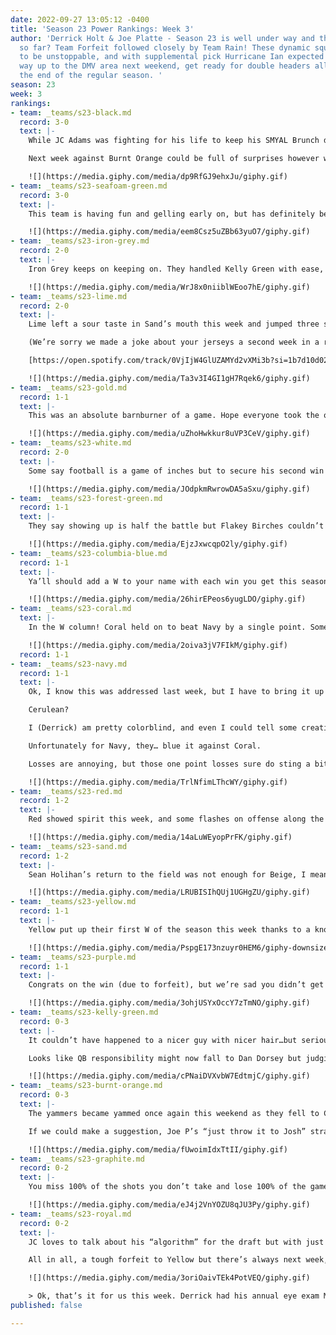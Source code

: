 ```yaml
---
date: 2022-09-27 13:05:12 -0400
title: 'Season 23 Power Rankings: Week 3'
author: 'Derrick Holt & Joe Platte - Season 23 is well under way and the biggest winners
  so far? Team Forfeit followed closely by Team Rain! These dynamic squads appear
  to be unstoppable, and with supplemental pick Hurricane Ian expected to work its
  way up to the DMV area next weekend, get ready for double headers all the way through
  the end of the regular season. '
season: 23
week: 3
rankings:
- team: _teams/s23-black.md
  record: 3-0
  text: |-
    While JC Adams was fighting for his life to keep his SMYAL Brunch down, the rest of Goth’s receiving core (Michael, Tom, and Everett) showed why they have yet to be stopped once so far this season. After converting an interception by Bryan Sanders on Gold’s first drive, Black never looked back…although looking back a little more might have helped them cover Oliver 40 yards downfield.

    Next week against Burnt Orange could be full of surprises however with their white-hot QB out of town and his favorite twunk lineman home in Maine to attend the annual[ Androscoggin County Moose Races.](https://www.youtube.com/watch?v=dQw4w9WgXcQ)

    ![](https://media.giphy.com/media/dp9RfGJ9ehxJu/giphy.gif)
- team: _teams/s23-seafoam-green.md
  record: 3-0
  text: |-
    This team is having fun and gelling early on, but has definitely benefited from playing only one starting QB in their first three games. But hey, you deal with what you’re dealt! This week, it was playing against a Red team that only had 7 players and a backup QB. Austin Plier recorded four interceptions on defense, and JP Hooth had a sack towards the end of the game to trigger the mercy rule. Now that’s an exclamation point!

    ![](https://media.giphy.com/media/eem8Csz5uZBb63yuO7/giphy.gif)
- team: _teams/s23-iron-grey.md
  record: 2-0
  text: |-
    Iron Grey keeps on keeping on. They handled Kelly Green with ease, getting scored on only once. I checked the math and that’s pretty, pretty, pretty good.

    ![](https://media.giphy.com/media/WrJ8x0niiblWEoo7hE/giphy.gif)
- team: _teams/s23-lime.md
  record: 2-0
  text: |-
    Lime left a sour taste in Sand’s mouth this week and jumped three spots in this week’s rankings as a result. Britt C is also one of our picks for an up-and-coming this season. She’s hungry, great for the vibes and judging by those sunglasses she wears to play, she means business.

    (We’re sorry we made a joke about your jerseys a second week in a row (see below)…but, like, now we know why Britt needs the wraparound glasses!)

    [https://open.spotify.com/track/0VjIjW4GlUZAMYd2vXMi3b?si=1b7d10d02a264be7&nd=1](https://open.spotify.com/track/0VjIjW4GlUZAMYd2vXMi3b?si=1b7d10d02a264be7&nd=1 "Alexa, play Blinding Lights by The Weekend")

    ![](https://media.giphy.com/media/Ta3v3I4GI1gH7Rqek6/giphy.gif)
- team: _teams/s23-gold.md
  record: 1-1
  text: |-
    This was an absolute barnburner of a game. Hope everyone took the over! A 47-41 final? Sheesh! The bad news is that Gold couldn’t stop Black’s offense, but the good news is that for the most part, Oliver and Gold’s offense couldn’t be stopped by Black’s defense. The difference in this game was an early pick-six. We’re keeping an eye on them in future weeks.

    ![](https://media.giphy.com/media/uZhoHwkkur8uVP3CeV/giphy.gif)
- team: _teams/s23-white.md
  record: 2-0
  text: |-
    Some say football is a game of inches but to secure his second win as a captain, Ryan Viessman reminded us that it is actually a game of technicalities. But hey, a win is a win is a win is a win is a win is a win and the schedule is the schedule…Sorry, Cam.

    ![](https://media.giphy.com/media/JOdpkmRwrowDA5aSxu/giphy.gif)
- team: _teams/s23-forest-green.md
  record: 1-1
  text: |-
    They say showing up is half the battle but Flakey Birches couldn’t even manage that. After forfeiting to White, this team with so much promise has now played just one game in the first three weeks of the season due to completely unforeseen circumstances: weather and the Gregorian concept of “Saturday”.

    ![](https://media.giphy.com/media/EjzJxwcqpO2ly/giphy.gif)
- team: _teams/s23-columbia-blue.md
  record: 1-1
  text: |-
    Ya’ll should add a W to your name with each win you get this season. You got the first one against Burnt Orange. Will we see Blue WWorld Order next week?

    ![](https://media.giphy.com/media/26hirEPeos6yugLDO/giphy.gif)
- team: _teams/s23-coral.md
  text: |-
    In the W column! Coral held on to beat Navy by a single point. Something like that can really bring a team together and be the start of something special.

    ![](https://media.giphy.com/media/2oiva3jV7FIkM/giphy.gif)
  record: 1-1
- team: _teams/s23-navy.md
  record: 1-1
  text: |-
    Ok, I know this was addressed last week, but I have to bring it up again.

    Cerulean?

    I (Derrick) am pretty colorblind, and even I could tell some creative liberty was taken with this team name.

    Unfortunately for Navy, they… blue it against Coral.

    Losses are annoying, but those one point losses sure do sting a bit more, though.

    ![](https://media.giphy.com/media/TrlNfimLThcWY/giphy.gif)
- team: _teams/s23-red.md
  record: 1-2
  text: |-
    Red showed spirit this week, and some flashes on offense along the way! The good news is that Tiger continues to work his way up to being one of the best yet underrated twink receivers in the league. The bad news is that for each reception he records he has to tape something else up.

    ![](https://media.giphy.com/media/14aLuWEyopPrFK/giphy.gif)
- team: _teams/s23-sand.md
  record: 1-2
  text: |-
    Sean Holihan’s return to the field was not enough for Beige, I mean Sand, to keep pace with a blinding, I mean dominant, Lime. But hey, maybe next week he can get Iron Grey’s best player to quit?

    ![](https://media.giphy.com/media/LRUBISIhQUj1UGHgZU/giphy.gif)
- team: _teams/s23-yellow.md
  record: 1-1
  text: |-
    Yellow put up their first W of the season this week thanks to a knockout performance by their MVP: The alcohol at the SMYAL Brunch. Royal never stood a chance.

    ![](https://media.giphy.com/media/PspgE173nzuyr0HEM6/giphy-downsized-large.gif)
- team: _teams/s23-purple.md
  record: 1-1
  text: |-
    Congrats on the win (due to forfeit), but we’re sad you didn’t get to enjoy the beautiful weather with us on Saturday.

    ![](https://media.giphy.com/media/3ohjUSYxOccY7zTmNO/giphy.gif)
- team: _teams/s23-kelly-green.md
  record: 0-3
  text: |-
    It couldn’t have happened to a nicer guy with nicer hair…but seriously. Kelly’s season is on the ropes after QB Zach fell and broke his wrist. Here’s to a speedy recovery for everyone’s favorite Cali bro. #Peritwinkle5ever

    Looks like QB responsibility might now fall to Dan Dorsey but judging by that wounded duck he threw in week two (“it slipped out of my hand!!”), let’s get some team socials on the books, folks. Y’all look like a good time and let’s not let that go to waste.

    ![](https://media.giphy.com/media/cPNaiDVXvbW7EdtmjC/giphy.gif)
- team: _teams/s23-burnt-orange.md
  record: 0-3
  text: |-
    The yammers became yammed once again this weekend as they fell to Carolina Blue 31-19 - a differential just one point better than Captain Joe Herron’s turn in the pocket against the #2 Foamosexuals.

    If we could make a suggestion, Joe P’s “just throw it to Josh” strategy worked decently well in last season’s rec league and as this dreamy newcomer gets settled in with his starting QB we are sure they will find a connection. Hey Josh…call us.

    ![](https://media.giphy.com/media/fUwoimIdxTtII/giphy.gif)
- team: _teams/s23-graphite.md
  record: 0-2
  text: |-
    You miss 100% of the shots you don’t take and lose 100% of the games you don’t show up for.

    ![](https://media.giphy.com/media/eJ4j2VnYOZU8qJU3Py/giphy.gif)
- team: _teams/s23-royal.md
  record: 0-2
  text: |-
    JC loves to talk about his “algorithm” for the draft but with just a single win in his last 13 games as a captain and barely being able to pull together 6 players before forfeiting this week, he might want to double-check his math next time.

    All in all, a tough forfeit to Yellow but there’s always next week, and the week after that, and the week after that, and the week after that, and the week after that and then there’s next season…

    ![](https://media.giphy.com/media/3oriOaivTEk4PotVEQ/giphy.gif)

    > Ok, that’s it for us this week. Derrick had his annual eye exam Monday, and his prescription got worse. If you don’t like what was written about your team, blame it on his poor eyesight on Sunday. Otherwise, feel free to blame it on Joe!
published: false

---
```

